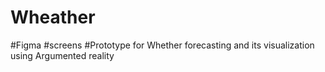 # Wheather
#Figma
#screens
#Prototype for Whether forecasting and its visualization using Argumented reality
